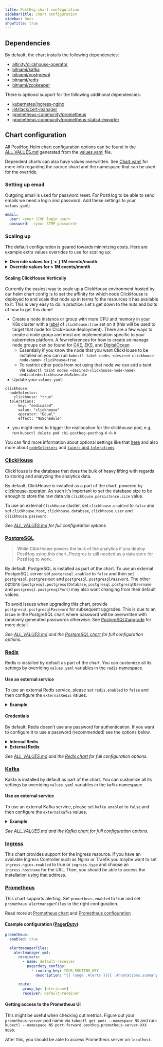 ```yaml
---
title: PostHog chart configuration
sidebarTitle: Chart configuration
sidebar: Docs
showTitle: true
---
```


## Dependencies

By default, the chart installs the following dependencies:

- [altinity/clickhouse-operator](https://github.com/Altinity/clickhouse-operator/)
- [bitnami/kafka](https://github.com/bitnami/charts/tree/master/bitnami/kafka)
- [bitnami/postgresql](https://github.com/bitnami/charts/tree/master/bitnami/postgresql)
- [bitnami/redis](https://github.com/bitnami/charts/tree/master/bitnami/redis)
- [bitnami/zookeeper](https://github.com/bitnami/charts/tree/master/bitnami/zookeeper)

There is optional support for the following additional dependencies:

- [kubernetes/ingress-nginx](https://github.com/kubernetes/ingress-nginx/)
- [jetstack/cert-manager](https://github.com/jetstack/cert-manager)
- [prometheus-community/prometheus](https://github.com/prometheus-community/helm-charts/tree/main/charts/prometheus)
- [prometheus-community/prometheus-statsd-exporter](https://github.com/prometheus-community/helm-charts/tree/main/charts/prometheus-statsd-exporter)


## Chart configuration

All PostHog Helm chart configuration options can be found in the [ALL_VALUES.md](https://github.com/PostHog/charts-clickhouse/blob/main/charts/posthog/ALL_VALUES.md) generated from the [values.yaml](https://github.com/PostHog/charts-clickhouse/blob/main/charts/posthog/values.yaml) file.

Dependent charts can also have values overwritten. See [Chart.yaml](https://github.com/PostHog/charts-clickhouse/blob/main/charts/posthog/Chart.yaml) for more info regarding the source shard and the namespace that can be used for the override.

### Setting up email
Outgoing email is used for password reset. For PostHog to be able to send emails we need a login and password. Add these settings to your `values.yaml`:
```yaml
email:
  user: <your STMP login user>
  password:  <your STMP password>
```

### Scaling up
The default configuration is geared towards minimizing costs. Here are example extra values overrides to use for scaling up:
<details>
  <summary>
    <b> Override values for {`<`} 1M events/month</b>
  </summary>

```yaml
# Note that this is experimental, please let us know how this worked for you.

# More storage space
clickhouse:
  persistence:
    size: 60Gi

postgresql:
  persistence:
    size: 20Gi

kafka:
  persistence:
    size: 20Gi
  logRetentionBytes: _15_000_000_000

# Extra replicas for more loaded services
web:
  replicacount: 2

worker:
  replicacount: 2

plugins:
  replicacount: 2
```

</details>

<details>
  <summary>
    <b> Override values for > 1M events/month</b>
  </summary>

```yaml
# Note that this is experimental, please let us know how this worked for you.

# More storage space
clickhouse:
  persistence:
    size: 200Gi

postgresql:
  persistence:
    size: 60Gi

redis:
  master:
    size: 30Gi

kafka:
  persistence:
    size: 30Gi
  logRetentionBytes: _22_000_000_000

# Enable horizontal autoscaling for services
pgbouncer:
  hpa:
    enabled: true

web:
  hpa:
    enabled: true

beat:
  hpa:
    enabled: true

worker:
  hpa:
    enabled: true

plugins:
  hpa:
    enabled: true
```

</details>

#### Scaling ClickHouse Vertically

Currently the easiest way to scale up a ClickHouse environment hosted by our helm chart config is to set the affinity for which node ClickHouse is deployed to and scale that node up in terms fo the resources it has available to it. This is very easy to do in practice. Let's get down to the nuts and bolts of how to get this done!
- Create a node instance or group with more CPU and memory in your K8s cluster with a [label](https://kubernetes.io/docs/concepts/overview/working-with-objects/labels/) of `clickhouse:true` set on it (this will be used to target that node for ClickHouse deployment). There are a few ways to create a node group and most are implementation specific to your kubernetes platform. A few references for how to create an manage node groups can be found for [GKE](https://cloud.google.com/kubernetes-engine/docs/concepts/node-pools), [EKS](https://docs.aws.amazon.com/eks/latest/userguide/managed-node-groups.html), and [DigitalOcean](https://docs.digitalocean.com/products/kubernetes/#worker-nodes-and-node-pools).
  - Essentially if you know the node that you want ClickHouse to be installed on you can run `kubectl label nodes <desired-clickhouse-node-name> clickhouse=true`
  - To restrict other pods from not using that node we can add a taint via `kubectl taint nodes <desired-clickhouse-node-name> dedicated=clickhouse:NoSchedule`
- Update your `values.yaml`:
```
clickhouse:
  nodeSelector:
    clickhouse: "true"
  tolerations:
    - key: "dedicated"
      value: "clickhouse"
      operator: "Equal"
      effect: "NoSchedule"
```
- you might need to trigger the reallocation for the clickhouse pod, e.g. run `kubectl delete pod chi-posthog-posthog-0-0-0`

You can find more information about optional settings like that [here](https://github.com/PostHog/charts-clickhouse/blob/main/charts/posthog/values.yaml) and also more about [`nodeSelectors`](https://kubernetes.io/docs/concepts/scheduling-eviction/assign-pod-node/#nodeselector) and [`taints` and `tolerations`](https://kubernetes.io/docs/concepts/scheduling-eviction/taint-and-toleration/).

### [ClickHouse](../runbook/clickhouse/)

ClickHouse is the database that does the bulk of heavy lifting with regards to storing and analyzing the analytics data.

By default, ClickHouse is installed as a part of the chart, powered by [clickhouse-operator](https://github.com/Altinity/clickhouse-operator/). As such it's important to set the database size to be enough to store the raw data via `clickhouse.persistence.size` value.

To use an external `ClickHouse` cluster, set `clickhouse.enabled` to `false` and set `clickhouse.host`, `clickhouse.database`, `clickhouse.user` and `clickhouse.password`.

_See [ALL_VALUES.md](https://github.com/PostHog/charts-clickhouse/blob/main/charts/posthog/ALL_VALUES.md) for full configuration options._


### [PostgreSQL](../runbook/postgresql/)

> While ClickHouse powers the bulk of the analytics if you deploy PostHog using this chart, Postgres is still needed as a data store for PostHog to work.

By default, PostgreSQL is installed as part of the chart. To use an external PostgreSQL server set `postgresql.enabled` to `false` and then set `postgresql.postgresHost` and `postgresql.postgresqlPassword`. The other options (`postgresql.postgresqlDatabase`, `postgresql.postgresqlUsername` and `postgresql.postgresqlPort`) may also want changing from their default values.

To avoid issues when upgrading this chart, provide `postgresql.postgresqlPassword` for subsequent upgrades. This is due to an issue in the PostgreSQL chart where password will be overwritten with randomly generated passwords otherwise. See [PostgreSQL#upgrade](https://github.com/helm/charts/tree/master/stable/postgresql#upgrade) for more detail.

_See [ALL_VALUES.md](https://github.com/PostHog/charts-clickhouse/blob/main/charts/posthog/ALL_VALUES.md) and the [PostgreSQL chart](https://github.com/bitnami/charts/tree/master/bitnami/postgresql) for full configuration options._


### [Redis](https://redis.io/)

Redis is installed by default as part of the chart. You can customize all its settings by overriding `values.yaml` variables in the `redis` namespace.

#### Use an external service
To use an external Redis service, please set `redis.enabled` to `false` and then configure the `externalRedis` values.

<details>
  <summary>
    <b>Example</b>
  </summary>

```yaml
redis:
  enabled: false

externalRedis:
  host: "posthog.cache.us-east-1.amazonaws.com"
  port: 6379
```

</details>

#### Credentials
By default, Redis doesn't use any password for authentication. If you want to configure it to use a password (recommended) see the options below.

<details>
  <summary>
    <b>Internal Redis</b>
  </summary>

  * set `redis.auth.enabled` to `true`
  * to directly provide the password value in the `values.yaml` simply set it in `redis.auth.password`
  * if you want to provide the password via a Kubernetes secret, please configure `redis.auth.existingSecret` and `redis.auth.existingSecretPasswordKey` accordingly:

    **Example**

    1. create the secret by running: `kubectl -n posthog create secret generic "redis-existing-secret" --from-literal="redis-password=<YOUR_PASSWORD>"`

    2. configure your `values.yaml` to reference the secret:

      ```yaml
      redis:
        enabled: true
        auth:
          enabled: true
          existingSecret: "redis-existing-secret"
          existingSecretPasswordKey: "redis-password"
      ```

</details>

<details>
  <summary>
    <b>External Redis</b>
  </summary>

  * to directly provide the password value in the `values.yaml` simply set it in `externalRedis.password`

  * if you want to provide a password via an existing secret, please configure `externalRedis.existingSecret` and `externalRedis.existingSecretPasswordKey` accordingly:

      **Example**

      1. create the secret by running: `kubectl -n posthog create secret generic "redis-existing-secret" --from-literal="redis-password=<YOUR_PASSWORD>"`

      1. configure your `values.yaml` to reference the secret:

        ```yaml
        externalRedis:
          host: "<YOUR_REDIS_HOST>"
          port: <YOUR_REDIS_PORT>
          existingSecret: "redis-existing-secret"
          existingSecretPasswordKey: "redis-password"
        ```

</details>

_See [ALL_VALUES.md](https://github.com/PostHog/charts-clickhouse/blob/main/charts/posthog/ALL_VALUES.md) and the [Redis chart](https://github.com/bitnami/charts/tree/master/bitnami/redis) for full configuration options._


### [Kafka](../runbook/kafka/)

Kakfa is installed by default as part of the chart. You can customize all its settings by overriding `values.yaml` variables in the `kafka` namespace.

#### Use an external service
To use an external Kafka service, please set `kafka.enabled` to `false` and then configure the `externalKafka` values.

<details>
  <summary>
    <b>Example</b>
  </summary>

```yaml
kafka:
  enabled: false

externalKafka:
  brokers: "broker-1.posthog.kafka.us-east-1.amazonaws.com:9094,broker-2.posthog.kafka.us-east-1.amazonaws.com:9094,broker-3.posthog.kafka.us-east-1.amazonaws.com:9094"
```

</details>

_See [ALL_VALUES.md](https://github.com/PostHog/charts-clickhouse/blob/main/charts/posthog/ALL_VALUES.md) and the [Kafka chart](https://github.com/bitnami/charts/tree/master/bitnami/kafka) for full configuration options._


### [Ingress](https://kubernetes.io/docs/concepts/services-networking/ingress/)

This chart provides support for the Ingress resource. If you have an available Ingress Controller such as Nginx or Traefik you maybe want to set `ingress.nginx.enabled` to true or `ingress.type` and choose an `ingress.hostname` for the URL. Then, you should be able to access the installation using that address.


### [Prometheus](https://prometheus.io/docs/introduction/overview/)

This chart supports alerting. Set `prometheus.enabled` to true and set `prometheus.alertmanagerFiles` to the right configuration.

Read more at [Prometheus chart](https://github.com/prometheus-community/helm-charts/tree/main/charts/prometheus) and [Prometheus configuration](https://prometheus.io/docs/alerting/latest/configuration/)

#### Example configuration ([PagerDuty](https://www.pagerduty.com/))

```yaml
prometheus:
  enabled: true

  alertmanagerFiles:
    alertmanager.yml:
      receivers:
        - name: default-receiver
          pagerduty_configs:
            - routing_key: YOUR_ROUTING_KEY
              description: "{{ range .Alerts }}{{ .Annotations.summary }}\n{{ end }}"

      route:
        group_by: [alertname]
        receiver: default-receiver
```

#### Getting access to the Prometheus UI

This might be useful when checking out metrics. Figure out your `prometheus-server` pod name via `kubectl get pods --namespace NS` and run:
`kubectl --namespace NS port-forward posthog-prometheus-server-XXX 9090`.

After this, you should be able to access Prometheus server on `localhost`.
